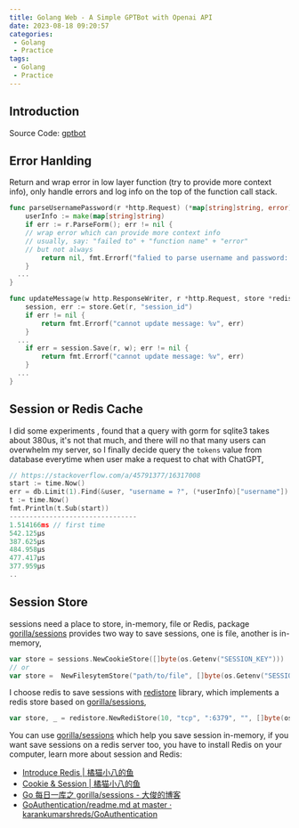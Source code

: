 ```yaml
---
title: Golang Web - A Simple GPTBot with Openai API
date: 2023-08-18 09:20:57
categories:
 - Golang
 - Practice
tags:
 - Golang
 - Practice
---
```


## Introduction

Source Code: [gptbot](https://github.com/shwezhu/gptbot)



## Error Hanlding

Return and wrap error in low layer function (try to provide more context info), only handle errors and log info on the top of the function call stack. 

```go
func parseUsernamePassword(r *http.Request) (*map[string]string, error) {
	userInfo := make(map[string]string)
	if err := r.ParseForm(); err != nil {
    // wrap error which can provide more context info
    // usually, say: "failed to" + "function name" + "error"
    // but not always
		return nil, fmt.Errorf("falied to parse username and password: %v", err)
	}
  ...
}

func updateMessage(w http.ResponseWriter, r *http.Request, store *redistore.RediStore) error {
	session, err := store.Get(r, "session_id")
	if err != nil {
		return fmt.Errorf("cannot update message: %v", err)
	}
  ...
	if err = session.Save(r, w); err != nil {
		return fmt.Errorf("cannot update message: %v", err)
	}
  ...
}
```

## Session or Redis Cache

I did some experiments , found that a query with gorm for sqlite3 takes about 380us, it's not that much, and there will no that many users can overwhelm my server, so I finally decide query the `tokens` value from database everytime when user make a request to chat with ChatGPT, 

```go
// https://stackoverflow.com/a/45791377/16317008
start := time.Now()
err = db.Limit(1).Find(&user, "username = ?", (*userInfo)["username"]).Error
t := time.Now()
fmt.Println(t.Sub(start))
--------------------------------
1.514166ms // first time
542.125µs
387.625µs
484.958µs
477.417µs
377.959µs
..
```

## Session Store

sessions need a place to store, in-memory, file or Redis, package [gorilla/sessions](https://github.com/gorilla/sessions) provides two way to save sessions, one is file, another is in-memory, 

```go
var store = sessions.NewCookieStore([]byte(os.Getenv("SESSION_KEY")))
// or 
var store =  NewFilesytemStore("path/to/file", []byte(os.Getenv("SESSION_KEY")))
```

I choose redis to save sessions with [redistore](https://github.com/boj/redistore) library, which implements a redis store based on [gorilla/sessions](https://github.com/gorilla/sessions), 

```go
var store, _ = redistore.NewRediStore(10, "tcp", ":6379", "", []byte(os.Getenv("SESSION_KEY")))
```

You can use [gorilla/sessions](https://github.com/gorilla/sessions) which help you save session in-memory, if you want save sessions on a redis server too, you have to install Redis on your computer, learn more about session and Redis: 

- [Introduce Redis | 橘猫小八的鱼](https://davidzhu.xyz/2023/08/18/Database/Redis/001-intro-redis/)
- [Cookie & Session | 橘猫小八的鱼](https://davidzhu.xyz/2023/08/17/CS-Basics/005-session-cookie/)
- [Go 每日一库之 gorilla/sessions - 大俊的博客](https://darjun.github.io/2021/07/25/godailylib/gorilla/sessions/)
- [GoAuthentication/readme.md at master · karankumarshreds/GoAuthentication](https://github.com/karankumarshreds/GoAuthentication/blob/master/readme.md)
